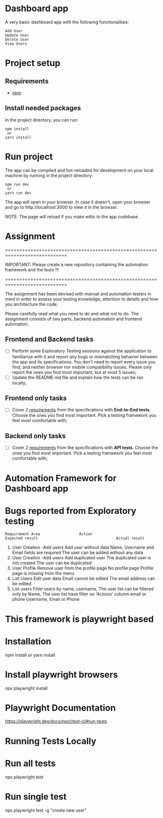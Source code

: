 # Dashboard app

A very basic dashboard app with the following functionalities:

    Add User
    Update User
    Delete User
    View Users

# Project setup

## Requirements

- [npm](https://www.npmjs.com/package/npm)

## Install needed packages

In the project directory, you can run:

    npm install
     or
    yarn install

# Run project

The app can be compiled and hot-reloaded for development on your local machine by running in the project directory:

    npm run dev
     or
    yarn run dev

The app will open in your browser. In case it doesn't, open your browser and go to http://localhost:3000 to view it in the browser.

NOTE: The page will reload if you make edits to the app codebase.


# Assignment

============================================================================

IMPORTANT: Please create a new repository containing the automation framework and the tests !!!

============================================================================


The assignment has been devised with manual and automation testers in mind in order to assess your testing knowledge, attention to details and how you architecture the code.

Please carefully read what you need to do and what not to do. The assignment consists of two parts, backend automation and frontend automation.

## Frontend and Backend tasks

- [ ] Perform some Exploratory Testing sessions against the application to familiarize with it and report any bugs or mismatching behavior between the app and its specifications. You don't need to report every issue you find, and neither browser nor mobile compatibility issues. Please only report the ones you find most important, but at most 5 issues;
- [ ] Update the README.md file and explain how the tests can be ran locally;

## Frontend only tasks

- [ ] Cover 2 [requirements](docs/requirements.md) from the specifications with **End-to-End tests**. Choose the ones you find most important. Pick a testing framework you feel most comfortable with;

## Backend only tasks

- [ ] Cover 2 [requirements](docs/requirements.md) from the specifications with **API tests**. Choose the ones you find most important. Pick a testing framework you feel most comfortable with;



# Automation Framework for Dashboard app 

# Bugs reported from Exploratory testing 
    Requirement Area                  Action                                  Expected result                                    Actual result                            
1. User Creation -Add users           Add user without data                   Name, Username and Email fields are required       The user can be added without any data
2. User Creation -Add users           Add duplicated user                     The duplicated user is not created                 The user can be duplicated
3. User Profile                       Remove user from the profile page       No profile page                                    Profile page is missing from the menu
4. List Users                         Edit user data                          Email cannot be edited                             The email address can be edited
5. List users                         Filter users by name, username,         The user list can be filtered only by Name,        The user list have filter on 'Actions' column
                                      email or phone                          Username, Email or Phone



# This framework is playwright based

# Installation
npm install
or
yarn install

# Install playwright browsers
npx playwright install

# Playwright Documentation

https://playwright.dev/docs/next/test-cli#run-tests


# Running Tests Locally

# Run all tests
npx playwright test

# Run single test
npx playwright test -g "create new user"